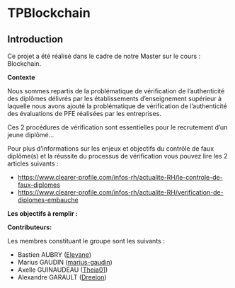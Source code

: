 # TPBlockchain

## Introduction

Ce projet a été réalisé dans le cadre de notre Master sur le cours : Blockchain.

**Contexte**

Nous sommes repartis de la problématique de vérification de l’authenticité des diplômes délivrés par les établissements d’enseignement supérieur à laquelle nous avons ajouté la problématique de vérification de l’authenticité des évaluations de PFE réalisées par les entreprises.

Ces 2 procédures de vérification sont essentielles pour le recrutement d’un jeune diplômé…

Pour plus d’informations sur les enjeux et objectifs du contrôle de faux diplôme(s) et la réussite du processus de vérification vous pouvez lire les 2 articles suivants :

- https://www.clearer-profile.com/infos-rh/actualite-RH/le-controle-de-faux-diplomes
- https://www.clearer-profile.com/infos-rh/actualite-RH/verification-de-diplomes-embauche

**Les objectifs à remplir :**

**Contributeurs:**

Les membres constituant le groupe sont les suivants :

- Bastien AUBRY ([Elevane](https://github.com/Elevane))
- Marius GAUDIN ([marius-gaudin](https://github.com/marius-gaudin))
- Axelle GUINAUDEAU ([Theia01](https://github.com/Theia01))
- Alexandre GARAULT ([Dreeion](https://github.com/Dreeion))
